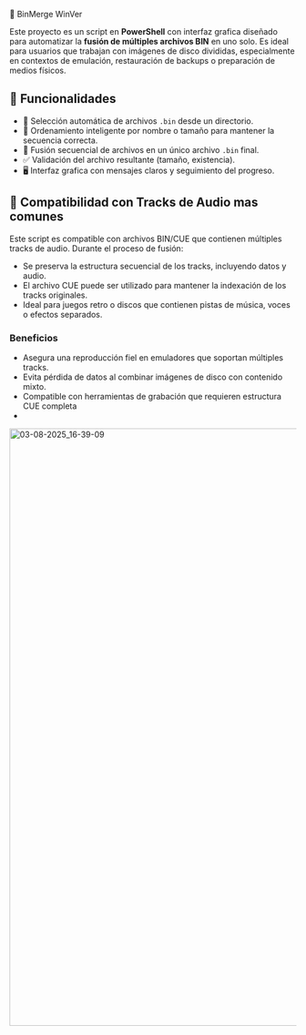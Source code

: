 🔗 BinMerge WinVer

Este proyecto es un script en **PowerShell** con interfaz grafica diseñado para automatizar la **fusión de múltiples archivos BIN** en uno solo. Es ideal para usuarios que trabajan con imágenes de disco divididas, especialmente en contextos de emulación, restauración de backups o preparación de medios físicos.

## 🚀 Funcionalidades

- 📂 Selección automática de archivos `.bin` desde un directorio.
- 🔢 Ordenamiento inteligente por nombre o tamaño para mantener la secuencia correcta.
- 🧬 Fusión secuencial de archivos en un único archivo `.bin` final.
- ✅ Validación del archivo resultante (tamaño, existencia).
- 🖥️ Interfaz grafica con mensajes claros y seguimiento del progreso.

## 🎵 Compatibilidad con Tracks de Audio mas comunes

Este script es compatible con archivos BIN/CUE que contienen múltiples tracks de audio. Durante el proceso de fusión:

- Se preserva la estructura secuencial de los tracks, incluyendo datos y audio.
- El archivo CUE puede ser utilizado para mantener la indexación de los tracks originales.
- Ideal para juegos retro o discos que contienen pistas de música, voces o efectos separados.

### Beneficios

- Asegura una reproducción fiel en emuladores que soportan múltiples tracks.
- Evita pérdida de datos al combinar imágenes de disco con contenido mixto.
- Compatible con herramientas de grabación que requieren estructura CUE completa
- 
<img width="1028" height="1050" alt="03-08-2025_16-39-09" src="https://github.com/user-attachments/assets/fc422628-c1ec-4446-a630-ee2990a6027e" />

